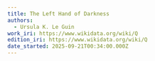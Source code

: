 ```yaml
---
title: The Left Hand of Darkness
authors:
  - Ursula K. Le Guin
work_iri: https://www.wikidata.org/wiki/Q
edition_iri: https://www.wikidata.org/wiki/Q
date_started: 2025-09-21T00:34:00.000Z
---
```


